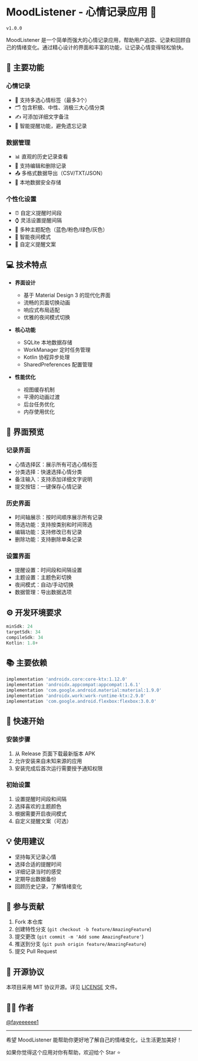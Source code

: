 # MoodListener - 心情记录应用 📱

`v1.0.0`

MoodListener 是一个简单而强大的心情记录应用，帮助用户追踪、记录和回顾自己的情绪变化。通过精心设计的界面和丰富的功能，让记录心情变得轻松愉快。

## 🌟 主要功能

### 心情记录
- 📝 支持多选心情标签（最多3个）
- 🗂 包含积极、中性、消极三大心情分类
- ✍️ 可添加详细文字备注
- 🔔 智能提醒功能，避免遗忘记录

### 数据管理
- 📊 直观的历史记录查看
- 📱 支持编辑和删除记录
- 📤 多格式数据导出（CSV/TXT/JSON）
- 💾 本地数据安全存储

### 个性化设置
- ⏰ 自定义提醒时间段
- ⌚ 灵活设置提醒间隔
- 🎨 多种主题配色（蓝色/粉色/绿色/灰色）
- 🌙 智能夜间模式
- 📝 自定义提醒文案

## 💻 技术特点

- **界面设计**
  - 基于 Material Design 3 的现代化界面
  - 流畅的页面切换动画
  - 响应式布局适配
  - 优雅的夜间模式切换

- **核心功能**
  - SQLite 本地数据存储
  - WorkManager 定时任务管理
  - Kotlin 协程异步处理
  - SharedPreferences 配置管理

- **性能优化**
  - 视图缓存机制
  - 平滑的动画过渡
  - 后台任务优化
  - 内存使用优化

## 📱 界面预览

### 记录界面
- 心情选择区：展示所有可选心情标签
- 分类选择：快速选择心情分类
- 备注输入：支持添加详细文字说明
- 提交按钮：一键保存心情记录

### 历史界面
- 时间轴展示：按时间顺序展示所有记录
- 筛选功能：支持按类别和时间筛选
- 编辑功能：支持修改已有记录
- 删除功能：支持删除单条记录

### 设置界面
- 提醒设置：时间段和间隔设置
- 主题设置：主题色彩切换
- 夜间模式：自动/手动切换
- 数据管理：导出数据选项

## ⚙️ 开发环境要求

```gradle
minSdk: 24
targetSdk: 34
compileSdk: 34
Kotlin: 1.8+
```

## 📚 主要依赖

```gradle
implementation 'androidx.core:core-ktx:1.12.0'
implementation 'androidx.appcompat:appcompat:1.6.1'
implementation 'com.google.android.material:material:1.9.0'
implementation 'androidx.work:work-runtime-ktx:2.9.0'
implementation 'com.google.android.flexbox:flexbox:3.0.0'
```

## 🚀 快速开始

### 安装步骤
1. 从 Release 页面下载最新版本 APK
2. 允许安装来自未知来源的应用
3. 安装完成后首次运行需要授予通知权限

### 初始设置
1. 设置提醒时间段和间隔
2. 选择喜欢的主题颜色
3. 根据需要开启夜间模式
4. 自定义提醒文案（可选）

## 💡 使用建议

- 坚持每天记录心情
- 选择合适的提醒时间
- 详细记录当时的感受
- 定期导出数据备份
- 回顾历史记录，了解情绪变化

## 🤝 参与贡献

1. Fork 本仓库
2. 创建特性分支 (`git checkout -b feature/AmazingFeature`)
3. 提交更改 (`git commit -m 'Add some AmazingFeature'`)
4. 推送到分支 (`git push origin feature/AmazingFeature`)
5. 提交 Pull Request

## 📄 开源协议

本项目采用 MIT 协议开源。详见 [LICENSE](LICENSE) 文件。

## 👨‍💻 作者

[@fayeeeeee1](https://github.com/fayeeeeee1)

---

希望 MoodListener 能帮助你更好地了解自己的情绪变化，让生活更加美好！

如果你觉得这个应用对你有帮助，欢迎给个 Star ⭐️
